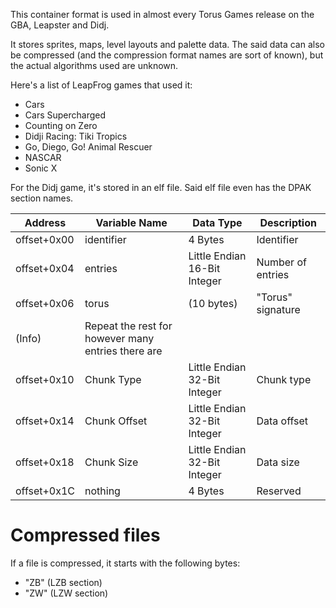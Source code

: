 This container format is used in almost every Torus Games release on the GBA, Leapster and Didj. 

It stores sprites, maps, level layouts and palette data. The said data can also be compressed (and the compression format names are sort of known), but the actual algorithms used are unknown.

Here's a list of LeapFrog games that used it:
- Cars
- Cars Supercharged
- Counting on Zero
- Didji Racing: Tiki Tropics
- Go, Diego, Go! Animal Rescuer
- NASCAR
- Sonic X

For the Didj game, it's stored in an elf file. Said elf file even has the DPAK section names.

| Address                        | Variable Name        | Data Type                         | Description                       |
|--------------------------------|----------------------|-----------------------------------|-----------------------------------|
| offset+0x00                    | identifier           | 4 Bytes                           | Identifier                        |
| offset+0x04                    | entries              | Little Endian 16-Bit Integer      | Number of entries                 |
| offset+0x06                    | torus                | (10 bytes)                        | "Torus" signature                 |
| (Info)                         | Repeat the rest for however many entries there are
| offset+0x10                    | Chunk Type           | Little Endian 32-Bit Integer      | Chunk type                        |
| offset+0x14                    | Chunk Offset         | Little Endian 32-Bit Integer      | Data offset                       |
| offset+0x18                    | Chunk Size           | Little Endian 32-Bit Integer      | Data size                         |
| offset+0x1C                    | nothing              | 4 Bytes                           | Reserved                          |

# Compressed files
If a file is compressed, it starts with the following bytes:
- "ZB" (LZB section)
- "ZW" (LZW section)
